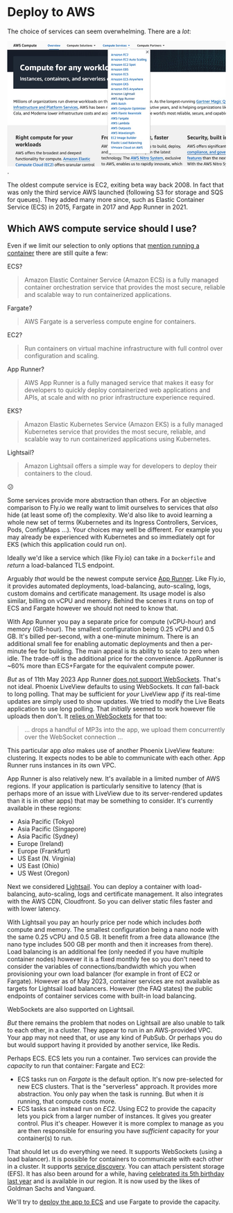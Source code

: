 # Deploy to AWS

The choice of services can seem overwhelming. There are a _lot_:

![AWS compute](img/aws_compute_options.jpeg).

The oldest compute service is EC2, exiting beta way back 2008. In fact that was only the third service AWS launched (following S3 for storage and SQS for queues). They added many more since, such as Elastic Container Service (ECS) in 2015, Fargate in 2017 and App Runner in 2021.

## Which AWS compute service should I use?

Even if we limit our selection to only options that [mention running a container](https://aws.amazon.com/containers/services/) there are still quite a few:

ECS?

> Amazon Elastic Container Service (Amazon ECS) is a fully managed container orchestration service that provides the most secure, reliable and scalable way to run containerized applications.

Fargate?

> AWS Fargate is a serverless compute engine for containers.

EC2?

> Run containers on virtual machine infrastructure with full control over configuration and scaling.

App Runner?

> AWS App Runner is a fully managed service that makes it easy for developers to quickly deploy containerized web applications and APIs, at scale and with no prior infrastructure experience required.

EKS?

> Amazon Elastic Kubernetes Service (Amazon EKS) is a fully managed Kubernetes service that provides the most secure, reliable, and scalable way to run containerized applications using Kubernetes.

Lightsail?

> Amazon Lightsail offers a simple way for developers to deploy their containers to the cloud.

:confused:

Some services provide more abstraction than others. For an objective comparison to Fly.io we really want to limit ourselves to services that _also_ hide (at least some of) the complexity. We'd also like to avoid learning a whole new set of terms (Kubernetes and its Ingress Controllers, Services, Pods, ConfigMaps ...). Your choices may well be different. For example you may already be experienced with Kubernetes and so immediately opt for EKS (which this application could run on).

Ideally we'd like a service which (like Fly.io) can take _in_ a `Dockerfile` and _return_ a load-balanced TLS endpoint.

Arguably _that_ would be the newest compute service [App Runner](https://aws.amazon.com/apprunner/). Like Fly.io, it provides automated deployments, load-balancing, auto-scaling, logs, custom domains and certificate management. Its usage model is also similar, billing on vCPU and memory. Behind the scenes it runs on top of ECS and Fargate however we should not need to know that.

With App Runner you pay a separate price for compute (vCPU-hour) and memory (GB-hour). The smallest configuration being 0.25 vCPU and 0.5 GB. It's billed per-second, with a one-minute minimum. There is an additional small fee for enabling automatic deployments and then a per-minute fee for building. The main appeal is its ability to scale to zero when idle. The trade-off is the additional price for the convenience. AppRunner is ~60% more than ECS+Fargate for the equivalent compute power.

_But_ as of 11th May 2023 App Runner [does not support WebSockets](https://github.com/aws/apprunner-roadmap/issues/13). That's not ideal. Phoenix LiveView defaults to using WebSockets. It _can_ fall-back to long polling. That may be sufficient for _your_ LiveView app _if_ its real-time updates are simply used to show updates. We tried to modify the Live Beats application to use long polling. That _initially_ seemed to work however file uploads then don't. It [relies on WebSockets](https://fly.io/blog/livebeats/) for that too:

> ... drops a handful of MP3s into the app, we upload them concurrently over the WebSocket connection ...

This particular app _also_ makes use of another Phoenix LiveView feature: clustering. It expects nodes to be able to communicate with each other. App Runner runs instances in its own VPC.

App Runner is also relatively new. It's available in a limited number of AWS regions. If your application is particularly sensitive to latency (that is perhaps more of an issue with LiveView due to its server-rendered updates than it is in other apps) that may be something to consider. It's currently available in these regions:

- Asia Pacific (Tokyo)
- Asia Pacific (Singapore)
- Asia Pacific (Sydney)
- Europe (Ireland)
- Europe (Frankfurt)
- US East (N. Virginia)
- US East (Ohio)
- US West (Oregon)

Next we considered [Lightsail](https://aws.amazon.com/lightsail/). You can deploy a container with load-balancing, auto-scaling, logs and certificate management. It also integrates with the AWS CDN, Cloudfront. So you can deliver static files faster and with lower latency.

With Lightsail you pay an hourly price per node which includes _both_ compute and memory. The smallest configuration being a nano node with the same 0.25 vCPU and 0.5 GB. It benefit from a free data allowance (the nano type includes 500 GB per month and then it increases from there). Load balancing is an additional fee (only needed if you have multiple container nodes) however it is a fixed monthly fee so you don't need to consider the variables of connections/bandwidth which you when provisioning your own load balancer (for example in front of EC2 or Fargate). However as of May 2023, container services are not available as targets for Lightsail load balancers. However (the FAQ states) the public endpoints of container services come with built-in load balancing.

WebSockets are also supported on Lightsail.

_But_ there remains the problem that nodes on Lightsail are also unable to talk to each other, in a cluster. They appear to run in an AWS-provided VPC. Your app may not need that, or use any kind of PubSub. Or perhaps you do but would support having it provided by another service, like Redis.

Perhaps ECS. ECS lets you run a container. Two services can provide the _capacity_ to run that container: Fargate and EC2:

- ECS tasks run on _Fargate_ is the default option. It's now pre-selected for new ECS clusters. That is the "serverless" approach. It provides more abstraction. You only pay when the task is running. But when it _is_ running, that compute costs more.
- ECS tasks can instead run on _EC2_. Using EC2 to provide the capacity lets you pick from a larger number of instances. It gives you greater control. Plus it's cheaper. However it is more complex to manage as you are then responsible for ensuring you have _sufficient_ capacity for your container(s) to run.

That should let us do everything we need. It supports WebSockets (using a load balancer). It is possible for containers to communicate with each other in a cluster. It supports [service discovery](https://docs.aws.amazon.com/AmazonECS/latest/developerguide/service-connect.html). You can attach persistent storage (EFS). It has also been around for a while, having [celebrated its 5th birthday last year](https://aws.amazon.com/blogs/containers/happy-5th-birthday-aws-fargate/) and is available in our region. It is now used by the likes of Goldman Sachs and Vanguard.

We'll try to [deploy the app to ECS](/docs/8-deploy-to-ecs.md) and use Fargate to provide the capacity.
